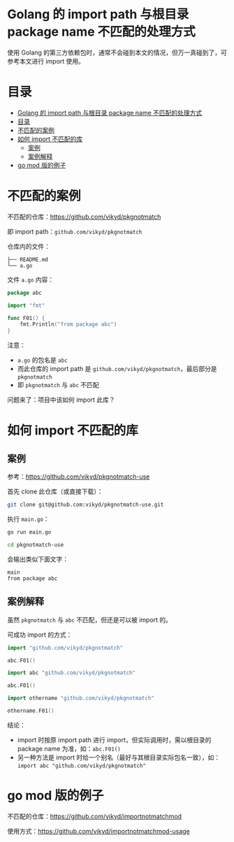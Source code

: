 # Golang 的 import path 与根目录 package name 不匹配的处理方式

使用 Golang 的第三方依赖包时，通常不会碰到本文的情况，但万一真碰到了，可参考本文进行 import 使用。

# 目录

<!--ts-->
   * [Golang 的 import path 与根目录 package name 不匹配的处理方式](#golang-的-import-path-与根目录-package-name-不匹配的处理方式)
   * [目录](#目录)
   * [不匹配的案例](#不匹配的案例)
   * [如何 import 不匹配的库](#如何-import-不匹配的库)
      * [案例](#案例)
      * [案例解释](#案例解释)
   * [go mod 版的例子](#go-mod-版的例子)


<!--te-->

# 不匹配的案例

不匹配的仓库：https://github.com/vikyd/pkgnotmatch

即 import path：`github.com/vikyd/pkgnotmatch`

仓库内的文件：

```
├── README.md
└── a.go
```

文件 `a.go` 内容：

```go
package abc

import "fmt"

func F01() {
	fmt.Println("from package abc")
}
```

注意：

- `a.go` 的包名是 `abc`
- 而此仓库的 import path 是 `github.com/vikyd/pkgnotmatch`，最后部分是 `pkgnotmatch`
- 即 `pkgnotmatch` 与 `abc` 不匹配

问题来了：项目中该如何 import 此库？

# 如何 import 不匹配的库

## 案例

参考：https://github.com/vikyd/pkgnotmatch-use

首先 clone 此仓库（或直接下载）：

```sh
git clone git@github.com:vikyd/pkgnotmatch-use.git
```

执行 `main.go`：

```sh
go run main.go

cd pkgnotmatch-use
```

会输出类似下面文字：

```
main
from package abc
```

## 案例解释

虽然 `pkgnotmatch` 与 `abc` 不匹配，但还是可以被 import 的。

可成功 import 的方式：

```go
import "github.com/vikyd/pkgnotmatch"

abc.F01()
```

```go
import abc "github.com/vikyd/pkgnotmatch"

abc.F01()
```

```go
import othername "github.com/vikyd/pkgnotmatch"

othername.F01()
```

结论：

- import 时按原 import path 进行 import，但实际调用时，需以根目录的 package name 为准，如：`abc.F01()`
- 另一种方法是 import 时给一个别名（最好与其根目录实际包名一致），如：`import abc "github.com/vikyd/pkgnotmatch"`

# go mod 版的例子

不匹配的仓库：https://github.com/vikyd/importnotmatchmod

使用方式：https://github.com/vikyd/importnotmatchmod-usage
